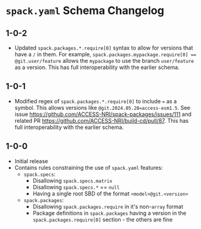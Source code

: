 # `spack.yaml` Schema Changelog

## 1-0-2

* Updated `spack.packages.*.require[0]` syntax to allow for versions that have a `/` in them. For example, `spack.packages.mypackage.require[0] == @git.user/feature` allows the `mypackage` to use the branch `user/feature` as a version. This has full interoperability with the earlier schema.

## 1-0-1

* Modified regex of `spack.packages.*.require[0]` to include `=` as a symbol. This allows versions like `@git.2024.05.28=access-esm1.5`. See issue https://github.com/ACCESS-NRI/spack-packages/issues/111 and related PR https://github.com/ACCESS-NRI/build-cd/pull/87. This has full interoperability with the earlier schema.

## 1-0-0

* Initial release
* Contains rules constraining the use of `spack.yaml` features:
  * `spack.specs`:
    * Disallowing `spack.specs.matrix`
    * Disallowing `spack.specs.*` == `null`
    * Having a single root SBD of the format `<model>@git.<version>`
  * `spack.packages`:
    * Disallowing `spack.packages.require` in it's non-`array` format
    * Package definitions in `spack.packages` having a version in the `spack.packages.require[0]` section - the others are fine
